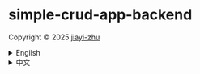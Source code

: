 # simple-crud-app-backend

<p> Copyright © 2025 <a href="https://github.com/zhu7055">jiayi-zhu</a></p>

<details>
  <summary>Engilsh</summary>

- This project serves to backend development, aiming to build a complete RESTful CRUD API.

- The project primarily utilizes the following technologies:

# Tech Stack: 
- It uses Node.js as the runtime environment, Express as the web application framework, and MongoDB as the database (also referred to as the MERN stack, but without React). Additionally, Mongoose is a MongoDB Object Data Modeling (ODM) library for Node.js, used to simplify interaction with the MongoDB database.

# Core Functionalities (CRUD): 
- The project's core is to implement basic data operations for products, including Create, Read, Update, and Delete.
  ##  Create Product (Create):
  - Via the POST /api/products route, product data (e.g., name, quantity, price, image) is stored in the MongoDB database.
  ## Read Products (Read):
    - Retrieve a list of all products from the database via the GET /api/products route.
    - Retrieve detailed information for a single product based on its unique ID via the GET /api/product/:id route.
  ## Update Product (Update):
    - Update information for an existing product based on its ID via the PUT /api/product/:id route.
  ## Delete Product (Delete):
    - Remove a specific product from the database based on its ID via the DELETE /api/product/:id route.
    - Project Structure and Practices: To enhance code maintainability and organization, the project emphasizes breaking down API logic into different components:
    - Models: Define the structure (Schema) of product data in the database, such as fields for product name, quantity, price, and image.
    - Routes: Define paths for different API endpoints and direct them to corresponding controller functions.
    - Controllers: Contain the actual business logic for handling specific API requests, such as how to create, read, update, or delete data from the database.
# Development and Testing Tools: 
- Uses various tools to aid development and testing:
    - Visual Studio Code: As the code editor.
    - Nodemon: Automatically restarts the server during development when code changes, improving development efficiency.
    - Thunder Client, Insomnia, Postman: These are tools used for testing API endpoints, allowing users to send HTTP requests and view responses.
    - Git Bash and GitHub: Used for version control and code hosting, utilizing .gitignore to exclude large or sensitive files (like node_modules) from being committed to the repository.
# Database Setup: 
- Includes setting up a free-tier database on MongoDB Atlas, creating users, configuring IP access, and obtaining the connection string.
- In summary, this project building a complete backend API based on Node.js, Express, and MongoDB, learning how to organize code, test APIs, and deploy the project to a version control system.
</details>

<details>
  <summary>中文</summary>
  
- 本專案用於後端開發，旨在建立完整的 RESTful CRUD API。

- 本專案主要使用以下技術：

# 技術堆疊：
  - 它使用 Node.js 作為執行時間環境，Express 作為 Web 應用框架，MongoDB 作為資料庫（也稱為 MERN 技術棧，但不包含 React）。此外，Mongoose 是一個用於 Node.js 的 MongoDB 物件資料建模 (ODM) 函式庫，用於簡化與 MongoDB 資料庫的交互作用。

# 核心功能 (CRUD)：
  - 此專案的核心是實現產品的基本資料操作，包括建立、讀取、更新和刪除。
## 建立產品 (Create)：
  - 透過 POST /api/products 路由，將產品資料（例如名稱、數量、價格、圖片）儲存在 MongoDB 資料庫中。

    <img width="1918" height="1016" alt="image" src="https://github.com/user-attachments/assets/d5cb01b9-fd50-42be-b976-2382183e9244" />
## 讀取產品 (Read)：
  - 透過 GET /api/products 路由從資料庫中檢索所有產品清單。
    <img width="1918" height="1018" alt="image" src="https://github.com/user-attachments/assets/e1861edb-3375-4eb0-9ee2-67686f9189f8" />
    <img width="1772" height="823" alt="image" src="https://github.com/user-attachments/assets/eb44e678-60c0-4aef-92d3-78a3730b8e02" />
  - 透過 GET /api/product/:id 路由，根據產品的唯一 ID 檢索單一產品的詳細資訊。
    <img width="1760" height="361" alt="image" src="https://github.com/user-attachments/assets/20345c2b-5dd6-4115-93d7-fc0c6a0e3d34" />
    <img width="1918" height="1017" alt="image" src="https://github.com/user-attachments/assets/c9d80bc3-9878-4bc7-98bc-a67cbdbc37c6" />

## 更新產品 (Update)：
- 透過 PUT /api/product/:id 路由，根據產品 ID 更新現有產品的資訊。
  <img width="1918" height="1017" alt="image" src="https://github.com/user-attachments/assets/c8422163-3867-4a92-adbd-034427f854cd" />
  <img width="1918" height="1017" alt="image" src="https://github.com/user-attachments/assets/3c1bb987-1e61-4644-b9fc-bc8a53282deb" />
## 刪除產品 (Delete)：
  - 透過 DELETE /api/product/:id 路由，根據產品 ID 從資料庫中刪除特定產品。
    <img width="1918" height="1016" alt="image" src="https://github.com/user-attachments/assets/5a3f686c-db0e-4695-b17b-0bb2b5efe646" />
    <img width="1918" height="1017" alt="image" src="https://github.com/user-attachments/assets/d4bf34cd-1588-406c-a1af-5dda54ee7841" />
  - 專案結構和實踐：為了增強程式碼的可維護性和組織性，該專案強調將 API 邏輯分解為不同的元件：
  - 模型：定義資料庫中產品資料的結構（Schema），例如產品名稱、數量、價格和圖片等欄位。
  - 路由：定義不同 API 端點的路徑，並將其導向對應的控制器函數。
    <img width="1918" height="1017" alt="image" src="https://github.com/user-attachments/assets/a7d60aba-afdd-45e5-a4f8-7671e1029756" />
  - 控制器：包含處理特定 API 要求的實際業務邏輯，例如如何在資料庫中建立、讀取、更新或刪除資料。
    <img width="1918" height="1016" alt="image" src="https://github.com/user-attachments/assets/5a3f686c-db0e-4695-b17b-0bb2b5efe646" />
    <img width="1918" height="1017" alt="image" src="https://github.com/user-attachments/assets/d4bf34cd-1588-406c-a1af-5dda54ee7841" />
# 開發和測試工具：
  - 使用各種輔助開發和測試的工具：
  - Visual Studio Code：作為程式碼編輯器。
  - Nodemon：在開發過程中，當程式碼變更時自動重新啟動伺服器，提高開發效率。
  - Thunder Client、Insomnia、Postman：這些工具用於測試 API 端點，允許使用者發送 HTTP 請求並查看回應。
  - Git Bash 和 GitHub：用於版本控制和程式碼託管，利用 .gitignore 檔案阻止大型或敏感檔案（如 node_modules）提交到程式碼庫。
# 資料庫設定：
  - 包括在 MongoDB Atlas 上設定免費資料庫、建立使用者、設定 IP 存取以及取得連接字串。
  - 總結來說，本專案基於 Node.js、Express 和 MongoDB 建立了一個完整的後端 API，學習如何組織程式碼、測試 API 以及將專案部署到版本控制系統。
</details>
